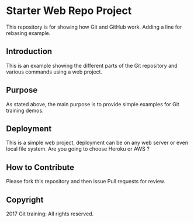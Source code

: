 # Starter Web Repo Project

This repository is for showing how Git and GitHub work.
Adding a line for rebasing example.

## Introduction

This is an example showing the different parts of the Git repository
and various commands using a web project.

## Purpose

As stated above, the main purpose is to provide simple examples
for Git training demos.

## Deployment

This is a simple web project, deployment can be on
any web server or even local file system.
Are you going to choose Heroku or AWS ?

## How to Contribute

Please fork this repository and then issue Pull requests for review.

## Copyright

2017 Git training: All rights reserved.
